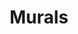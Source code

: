 ---
pid: CH866
title: Murals
location_transcription: Center city and old city
zipcode: '19148'
outside_phl: 
neighborhood: Whitman,Pennsport,South Philadelphia
age: '43'
age_range: 40-49
instagram: 
image_file_name: CH_866.jpg
proposal_transcription: I love to see more murals around city about Asian culture,
  traditions for the city of love.
topic: Brotherly Love,Culture,Philadelphia,Race Ethnicity
topic_summary: 0, 0, 0, 0
type: Mural
keywords_other: Asian
credit: Nguyen
image_labels: 
twitter: 
facebook: 
permalink: "/monuments/ch866/"
layout: item-page
---